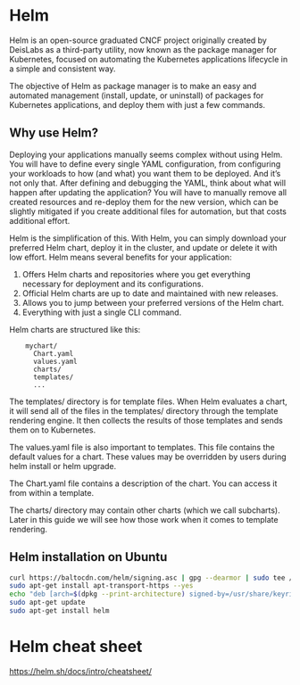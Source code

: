 # Helm
Helm is an open-source graduated CNCF project originally created by DeisLabs as a third-party utility, now known as the package manager for Kubernetes, focused on automating the Kubernetes applications lifecycle in a simple and consistent way.

The objective of Helm as package manager is to make an easy and automated management (install, update, or uninstall) of packages for Kubernetes applications, and deploy them with just a few commands.

## Why use Helm?
Deploying your applications manually seems complex without using Helm. You will have to define every single YAML configuration, from configuring your workloads to how (and what) you want them to be deployed. And it’s not only that. After defining and debugging the YAML, think about what will happen after updating the application? You will have to manually remove all created resources and re-deploy them for the new version, which can be slightly mitigated if you create additional files for automation, but that costs additional effort.

Helm is the simplification of this. With Helm, you can simply download your preferred Helm chart, deploy it in the cluster, and update or delete it with low effort. Helm means several benefits for your application:

  1. Offers Helm charts and repositories where you get everything necessary for deployment and its configurations.
  2. Official Helm charts are up to date and maintained with new releases.
  3. Allows you to jump between your preferred versions of the Helm chart.
  4. Everything with just a single CLI command.

Helm charts are structured like this:
```
    mychart/
      Chart.yaml
      values.yaml
      charts/
      templates/
      ...
```
  The templates/ directory is for template files. When Helm evaluates a chart, it will send all of the files in the templates/ directory through the template rendering engine. 
  It then collects the results of those templates and sends them on to Kubernetes.
  
  The values.yaml file is also important to templates. This file contains the default values for a chart. These values may be overridden by users during helm install or helm 
  upgrade.
  
  The Chart.yaml file contains a description of the chart. You can access it from within a template.
  
  The charts/ directory may contain other charts (which we call subcharts). Later in this guide we will see how those work when it comes to template rendering.

## Helm installation on Ubuntu
```bash
curl https://baltocdn.com/helm/signing.asc | gpg --dearmor | sudo tee /usr/share/keyrings/helm.gpg > /dev/null
sudo apt-get install apt-transport-https --yes
echo "deb [arch=$(dpkg --print-architecture) signed-by=/usr/share/keyrings/helm.gpg] https://baltocdn.com/helm/stable/debian/ all main" | sudo tee /etc/apt/sources.list.d/helm-stable-debian.list
sudo apt-get update
sudo apt-get install helm
```
# Helm cheat sheet
https://helm.sh/docs/intro/cheatsheet/
